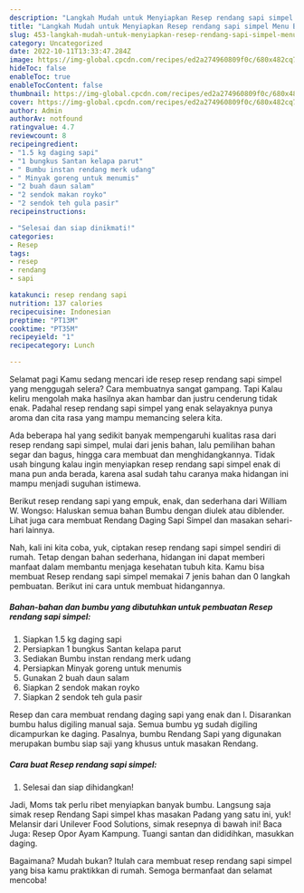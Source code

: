 ```yaml
---
description: "Langkah Mudah untuk Menyiapkan Resep rendang sapi simpel Menu Buat lebaran"
title: "Langkah Mudah untuk Menyiapkan Resep rendang sapi simpel Menu Buat lebaran"
slug: 453-langkah-mudah-untuk-menyiapkan-resep-rendang-sapi-simpel-menu-buat-lebaran
category: Uncategorized
date: 2022-10-11T13:33:47.284Z
image: https://img-global.cpcdn.com/recipes/ed2a274960809f0c/680x482cq70/resep-rendang-sapi-simpel-foto-resep-utama.jpg
hideToc: false
enableToc: true
enableTocContent: false
thumbnail: https://img-global.cpcdn.com/recipes/ed2a274960809f0c/680x482cq70/resep-rendang-sapi-simpel-foto-resep-utama.jpg
cover: https://img-global.cpcdn.com/recipes/ed2a274960809f0c/680x482cq70/resep-rendang-sapi-simpel-foto-resep-utama.jpg
author: Admin
authorAv: notfound
ratingvalue: 4.7
reviewcount: 8
recipeingredient:
- "1.5 kg daging sapi"
- "1 bungkus Santan kelapa parut"
- " Bumbu instan rendang merk udang"
- " Minyak goreng untuk menumis"
- "2 buah daun salam"
- "2 sendok makan royko"
- "2 sendok teh gula pasir"
recipeinstructions:

- "Selesai dan siap dinikmati!"
categories:
- Resep
tags:
- resep
- rendang
- sapi

katakunci: resep rendang sapi 
nutrition: 137 calories
recipecuisine: Indonesian
preptime: "PT13M"
cooktime: "PT35M"
recipeyield: "1"
recipecategory: Lunch

---
```



Selamat pagi Kamu sedang mencari ide resep resep rendang sapi simpel yang menggugah selera? Cara membuatnya sangat gampang. Tapi Kalau keliru mengolah maka hasilnya akan hambar dan justru cenderung tidak enak. Padahal resep rendang sapi simpel yang enak selayaknya punya aroma dan cita rasa yang mampu memancing selera kita.


Ada beberapa hal yang sedikit banyak mempengaruhi kualitas rasa dari resep rendang sapi simpel, mulai dari jenis bahan, lalu pemilihan bahan segar dan bagus, hingga cara membuat dan menghidangkannya. Tidak usah bingung kalau ingin menyiapkan resep rendang sapi simpel enak di mana pun anda berada, karena asal sudah tahu caranya maka hidangan ini mampu menjadi suguhan istimewa.

Berikut resep rendang sapi yang empuk, enak, dan sederhana dari William W. Wongso: Haluskan semua bahan Bumbu dengan diulek atau diblender. Lihat juga cara membuat Rendang Daging Sapi Simpel dan masakan sehari-hari lainnya.


Nah, kali ini kita coba, yuk, ciptakan resep rendang sapi simpel sendiri di rumah. Tetap dengan bahan sederhana, hidangan ini dapat memberi manfaat dalam membantu menjaga kesehatan tubuh kita. Kamu bisa membuat Resep rendang sapi simpel memakai 7 jenis bahan dan 0 langkah pembuatan. Berikut ini cara untuk membuat hidangannya.

<!--inarticleads1-->

##### Bahan-bahan dan bumbu yang dibutuhkan untuk pembuatan Resep rendang sapi simpel:

1. Siapkan 1.5 kg daging sapi
1. Persiapkan 1 bungkus Santan kelapa parut
1. Sediakan  Bumbu instan rendang merk udang
1. Persiapkan  Minyak goreng untuk menumis
1. Gunakan 2 buah daun salam
1. Siapkan 2 sendok makan royko
1. Siapkan 2 sendok teh gula pasir


Resep dan cara membuat rendang daging sapi yang enak dan l. Disarankan bumbu halus digiling manual saja. Semua bumbu yg sudah digiling dicampurkan ke daging. Pasalnya, bumbu Rendang Sapi yang digunakan merupakan bumbu siap saji yang khusus untuk masakan Rendang. 

<!--inarticleads2-->

##### Cara buat Resep rendang sapi simpel:


1. Selesai dan siap dihidangkan!

Jadi, Moms tak perlu ribet menyiapkan banyak bumbu. Langsung saja simak resep Rendang Sapi simpel khas masakan Padang yang satu ini, yuk! Melansir dari Unilever Food Solutions, simak resepnya di bawah ini! Baca Juga: Resep Opor Ayam Kampung. Tuangi santan dan dididihkan, masukkan daging. 

Bagaimana? Mudah bukan? Itulah cara membuat resep rendang sapi simpel yang bisa kamu praktikkan di rumah. Semoga bermanfaat dan selamat mencoba!
